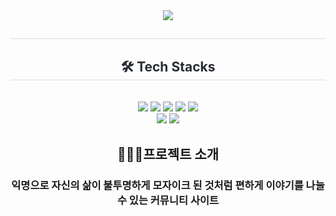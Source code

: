 <div align= "center">
    <img src="https://capsule-render.vercel.app/api?type=wave&color=0:e9dbf9,100:8327aa&height=120&text=LifeMosaic&animation=fadeIn&fontColor=7f7c82&fontSize=60" />
</div>
<div align= "center"> 
    <h2 style="border-bottom: 1px solid #d8dee4; color: #282d33;">  </h2>  
    <div style="font-weight: 700; font-size: 15px; text-align: center; color: #282d33;">  </div> 
</div>
<div align= "center">
    <h2 style="border-bottom: 1px solid #d8dee4; color: #282d33;"> 🛠️ Tech Stacks </h2> <br> 
    <div style="margin: 0 auto; text-align: center;" align= "center"> 
        <img src="https://img.shields.io/badge/Bootstrap-7952B3?style=flat-square&logo=Bootstrap&logoColor=white">
        <img src="https://img.shields.io/badge/Git-F05032?style=flat-square&logo=Git&logoColor=white">
        <img src="https://img.shields.io/badge/Github-181717?style=flat-square&logo=Github&logoColor=white">
        <img src="https://img.shields.io/badge/HTML5-E34F26?style=flat-square&logo=HTML5&logoColor=white">
        <img src="https://img.shields.io/badge/Java-007396?style=flat-square&logo=Java&logoColor=white">
        <br/>
        <img src="https://img.shields.io/badge/Javascript-F7DF1E?style=flat-square&logo=Javascript&logoColor=white">
        <img src="https://img.shields.io/badge/Oracle-F80000?style=flat-square&logo=Oracle&logoColor=white">
    </div>
</div>
<div align="center">
    <h2>💁🏻‍♀프로젝트 소개 </h2>
    <h3>익명으로 자신의 삶이 불투명하게 모자이크 된 것처럼 편하게 이야기를 나눌 수 있는 커뮤니티 사이트</h3>
</div>
    
